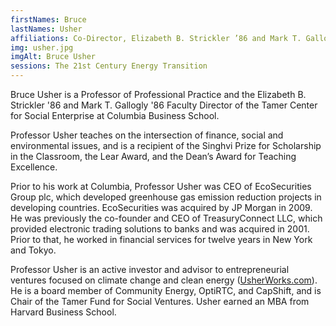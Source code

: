 ```yaml
---
firstNames: Bruce
lastNames: Usher
affiliations: Co-Director, Elizabeth B. Strickler ’86 and Mark T. Gallogly ’86 Faculty Director, and Professor of Professional Practice, Tamer Center for Social Enterprise
img: usher.jpg
imgAlt: Bruce Usher
sessions: The 21st Century Energy Transition
---
```


Bruce Usher is a Professor of Professional Practice and the Elizabeth B. Strickler '86 and Mark T. Gallogly '86 Faculty Director of the Tamer Center for Social Enterprise at Columbia Business School.

Professor Usher teaches on the intersection of finance, social and environmental issues, and is a recipient of the Singhvi Prize for Scholarship in the Classroom, the Lear Award, and the Dean’s Award for Teaching Excellence.

Prior to his work at Columbia, Professor Usher was CEO of EcoSecurities Group plc, which developed greenhouse gas emission reduction projects in developing countries. EcoSecurities was acquired by JP Morgan in 2009. He was previously the co-founder and CEO of TreasuryConnect LLC, which provided electronic trading solutions to banks and was acquired in 2001. Prior to that, he worked in financial services for twelve years in New York and Tokyo.

Professor Usher is an active investor and advisor to entrepreneurial ventures focused on climate change and clean energy (<a href="usherworks.com" rel="noopener" target="_blank">UsherWorks.com</a>). He is a board member of Community Energy, OptiRTC, and CapShift, and is Chair of the Tamer Fund for Social Ventures. Usher earned an MBA from Harvard Business School.